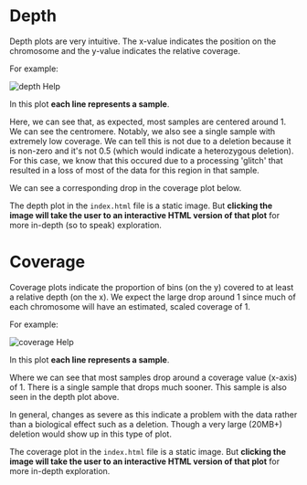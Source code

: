 Depth
=====

Depth plots are very intuitive. The x-value indicates the position on the chromosome and
the y-value indicates the relative coverage.

For example:

![depth Help](https://cloud.githubusercontent.com/assets/1739/22121191/4505f720-de40-11e6-8f92-8e386298c2cd.png "depth help")

In this plot **each line represents a sample**.

Here, we can see that, as expected, most samples are centered around 1. We can see the centromere. Notably, we also see
a single sample with extremely low coverage. We can tell this is not due to a deletion because it is non-zero and it's 
not 0.5 (which would indicate a heterozygous deletion). For this case, we know that this occured due to a processing
'glitch' that resulted in a loss of most of the data for this region in that sample.

We can see a corresponding drop in the coverage plot below.

The depth plot in the `index.html` file is a static image. But **clicking the image will take the user to an interactive
HTML version of that plot** for more in-depth (so to speak) exploration.

Coverage
========

Coverage plots indicate the proportion of bins (on the y) covered to at least a relative depth (on the x).
We expect the large drop around 1 since much of each chromosome will have an estimated, scaled coverage of 1.

For example:

![coverage Help](https://cloud.githubusercontent.com/assets/1739/22121534/bf3e7cdc-de41-11e6-9486-1e81f8fbb2d8.png "coverage help")

In this plot **each line represents a sample**.

Where we can see that most samples drop around a coverage value (x-axis) of 1. There is a single
sample that drops much sooner. This sample is also seen in the depth plot above.

In general, changes as severe as this indicate a problem with the data rather than a biological effect such as a
deletion. Though a very large (20MB+) deletion would show up in this type of plot.

The coverage plot in the `index.html` file is a static image. But **clicking the image will take the user to an interactive
HTML version of that plot** for more in-depth exploration.
